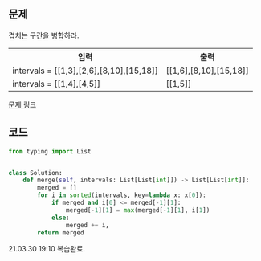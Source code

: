 ## 문제

겹치는 구간을 병합하라. 

 <table>
	<th>입력</th>
	<th>출력</th>
	<tr><!-- 첫번째 줄 시작 -->
	    <td>intervals = [[1,3],[2,6],[8,10],[15,18]]</td>
	    <td>[[1,6],[8,10],[15,18]]</td>
	</tr><!-- 첫번째 줄 끝 -->
	<tr><!-- 두번째 줄 시작 -->
	    <td>intervals = [[1,4],[4,5]]</td>
	    <td>[[1,5]]</td>
	</tr><!-- 두번째 줄 끝 -->
    </table>

<a href="https://leetcode.com/problems/merge-intervals/" target="_blank">문제 링크</a>

## 코드

```python
from typing import List


class Solution:
    def merge(self, intervals: List[List[int]]) -> List[List[int]]:
        merged = []
        for i in sorted(intervals, key=lambda x: x[0]):
            if merged and i[0] <= merged[-1][1]:
                merged[-1][1] = max(merged[-1][1], i[1])
            else:
                merged += i,
        return merged

```

21.03.30 19:10 복습완료.
